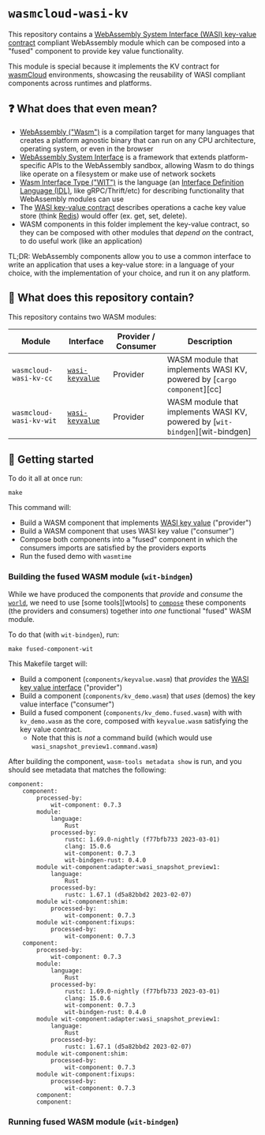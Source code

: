 # `wasmcloud-wasi-kv`

This repository contains a [WebAssembly System Interface (WASI) key-value contract][wasi-kv] compliant WebAssembly module which can be composed into a "fused" component to provide key value functionality.

This module is special because it implements the KV contract for [wasmCloud][wasmcloud] environments, showcasing the reusability of WASI compliant components across runtimes and platforms.

## ❓ What does that even mean?

- [WebAssembly ("Wasm")][wasm] is a compilation target for many languages that creates a platform agnostic binary that can run on any CPU architecture, operating system, or even in the browser
- [WebAssembly System Interface][wasi] is a framework that extends platform-specific APIs to the WebAssembly sandbox, allowing Wasm to do things like operate on a filesystem or make use of network sockets
- [Wasm Interface Type ("WIT")][wit] is the language (an [Interface Definition Language (IDL)][idl], like gRPC/Thrift/etc) for describing functionality that WebAssembly modules can use
- The [WASI key-value contract][wasi-kv] describes operations a cache key value store (think [Redis][redis]) would offer (ex. get, set, delete).
- WASM components in this folder implement the key-value contract, so they can be composed with other modules that *depend on* the contract, to do useful work (like an application)

TL;DR: WebAssembly components allow you to use a common interface to write an application that uses a key-value store: in a language of your choice, with the implementation of your choice, and run it on any platform.

[wasi]: https://wasi.dev/
[wasi-kv]: https://github.com/WebAssembly/wasi-keyvalue
[wasm]: https://webassembly.org
[idl]: https://en.wikipedia.org/wiki/Interface_description_language
[wit]: https://github.com/WebAssembly/component-model/blob/main/design/mvp/WIT.md
[redis]: https://redis.com/
[wasmcloud]: https://wasmcloud.com

## 🍱 What does this repository contain?

This repository contains two WASM modules:

| Module                  | Interface                  | Provider / Consumer | Description                                                                  |
|-------------------------|----------------------------|---------------------|------------------------------------------------------------------------------|
| `wasmcloud-wasi-kv-cc`  | [`wasi-keyvalue`][wasi-kv] | Provider            | WASM module that implements WASI KV, powered by [`cargo component`][cc]      |
| `wasmcloud-wasi-kv-wit` | [`wasi-keyvalue`][wasi-kv] | Provider            | WASM module that implements WASI KV, powered by [`wit-bindgen`][wit-bindgen] |

## 🏃 Getting started

To do it all at once run:

```console
make
```

This command will:

- Build a WASM component that implements [WASI key value][wasi-kv] ("provider")
- Build a WASM component that uses WASI key value ("consumer")
- Compose both components into a "fused" component in which the consumers imports are satisfied by the providers exports
- Run the fused demo with `wasmtime`

### Building the fused WASM module (`wit-bindgen`)

While we have produced the components that *provide*  and *consume* the [`world`](./wit/world.wit), we need to use [some tools][wtools] to [`compose`][wasm-compose] these components (the providers and consumers) together into *one* functional "fused" WASM module.

To do that (with `wit-bindgen`), run:

```console
make fused-component-wit
```

This Makefile target will:
- Build a component (`components/keyvalue.wasm`) that *provides* the [WASI key value interface][wasi-kv] ("provider")
- Build a component (`components/kv_demo.wasm`) that *uses* (demos) the key value interface ("consumer")
- Build a fused component (`components/kv_demo.fused.wasm`) with with `kv_demo.wasm` as the core, composed with `keyvalue.wasm` satisfying the key value contract.
  - Note that this is *not* a command build (which would use `wasi_snapshot_preview1.command.wasm`)

After building the component, `wasm-tools metadata show` is run, and you should see metadata that matches the following:

```
component:
    component:
        processed-by:
            wit-component: 0.7.3
        module:
            language:
                Rust
            processed-by:
                rustc: 1.69.0-nightly (f77bfb733 2023-03-01)
                clang: 15.0.6
                wit-component: 0.7.3
                wit-bindgen-rust: 0.4.0
        module wit-component:adapter:wasi_snapshot_preview1:
            language:
                Rust
            processed-by:
                rustc: 1.67.1 (d5a82bbd2 2023-02-07)
        module wit-component:shim:
            processed-by:
                wit-component: 0.7.3
        module wit-component:fixups:
            processed-by:
                wit-component: 0.7.3
    component:
        processed-by:
            wit-component: 0.7.3
        module:
            language:
                Rust
            processed-by:
                rustc: 1.69.0-nightly (f77bfb733 2023-03-01)
                clang: 15.0.6
                wit-component: 0.7.3
                wit-bindgen-rust: 0.4.0
        module wit-component:adapter:wasi_snapshot_preview1:
            language:
                Rust
            processed-by:
                rustc: 1.67.1 (d5a82bbd2 2023-02-07)
        module wit-component:shim:
            processed-by:
                wit-component: 0.7.3
        module wit-component:fixups:
            processed-by:
                wit-component: 0.7.3
        component:
        component:
```

### Running fused WASM module (`wit-bindgen`)

[wasm-tools]: https://github.com/bytecodealliance/wasm-tools
[wasm-compose]: https://crates.io/crates/wasm-compose
